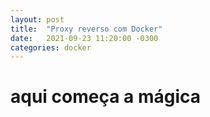 ```yaml
---
layout: post
title:  "Proxy reverso com Docker"
date:   2021-09-23 11:20:00 -0300
categories: docker
---
```

# aqui começa a mágica
